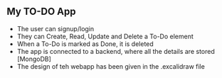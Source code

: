 ## My TO-DO App
- The user can signup/login
- They can Create, Read, Update and Delete a To-Do element
- When a To-Do is marked as Done, it is deleted
- The app is connected to a backend, where all the details are stored [MongoDB]
- The design of teh webapp has been given in the .excalidraw file